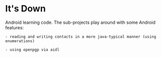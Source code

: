 It's Down
=========

Android learning code. The sub-projects play around with some Android features:

	- reading and writing contacts in a more java-typical manner (using enumerations)

	- using openpgp via aidl


